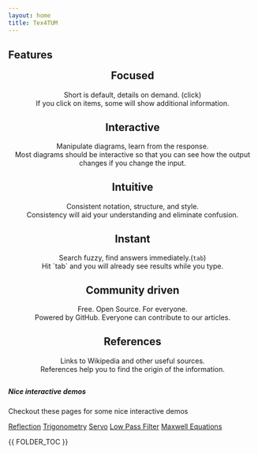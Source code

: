 ```yaml
---
layout: home
title: Tex4TUM
---
```


<style>
.feature-item{
	text-align: center;
    margin-bottom: 2em;
}
.feature-item h2{
	margin-top: 0.2em;
}
</style>

## Features
<div class="row">
<div class="col">
<div class="feature-item" data-toggle="collapse" href="#col_item_1">
 <i class="fa fa-eye fa-4x"></i>
 <h2>Focused</h2>
 Short is default, details on demand. <a class="small">(click)</a>
 <div id="col_item_1" class="collapse">
 <div class="card border-secondary small">If you click on items, some will show additional information.</div>
 </div>
</div>
</div>
<div class="col">
<div class="feature-item" data-toggle="collapse" href="#col_item_2">
 <i class="fa fa-sliders-h fa-4x"></i>
 <h2>Interactive</h2>
 Manipulate diagrams, learn from the response.
 <div id="col_item_2" class="collapse">
 <div class="card border-secondary small">
 Most diagrams should be interactive so that you can see how the output changes if you change the input.</div>
 </div>
</div>
</div>
<div class="col">
<div class="feature-item" data-toggle="collapse" href="#col_item_3">
 <i class="fa fa-child fa-4x"></i>
 <h2>Intuitive</h2>
 Consistent notation, structure, and style.
 <div id="col_item_3" class="collapse">
 <div class="card border-secondary small">Consistency will aid your understanding and eliminate confusion.</div>
 </div>
</div>
</div>
</div>

<div class="row">
<div class="col">
<div class="feature-item" data-toggle="collapse" href="#col_item_4">
 <i class="far fa-clock fa-4x"></i>
 <h2>Instant</h2>
 Search fuzzy, find answers immediately.<a class="small">(<code>tab</code>)</a>
 <div id="col_item_4" class="collapse">
 <div class="card border-secondary small">Hit `tab` and you will already see results while you type.</div>
 </div>
</div>
</div>
<div class="col">
<div class="feature-item" data-toggle="collapse" href="#col_item_5">
 <i class="fa fa-users fa-4x"></i>
 <h2>Community driven</h2>
 Free. Open Source. For everyone.
 <!--From students, for students.-->
 <div id="col_item_5" class="collapse">
 <div class="card border-secondary small">Powered by GitHub. Everyone can contribute to our articles.</div>
 </div>
</div>
</div>
<div class="col">
<div class="feature-item" data-toggle="collapse" href="#col_item_6">
<i class="fab fa-wikipedia-w fa-4x"></i>
 <h2>References</h2>
 Links to Wikipedia and other useful sources.
 <div id="col_item_6" class="collapse">
 <div class="card border-secondary small">References help you to find the origin of the information.</div>
 </div>
</div>
</div>
</div>

<div class="card bg-info mb-3">
<div class="card-body">
<h5 class="card-title">Nice interactive demos</h5>
<p class="card-text">Checkout these pages for some nice interactive demos</p>
<a href="./reflection.html" class="card-link">Reflection</a>
<a href="./trigonometry.html" class="card-link">Trigonometry</a>
<a href="./servo.html" class="card-link">Servo</a>
<a href="./low-pass.html" class="card-link">Low Pass Filter</a>
<a href="./maxwell.html" class="card-link">Maxwell Equations</a>
</div>
</div>

{{ FOLDER_TOC }}
